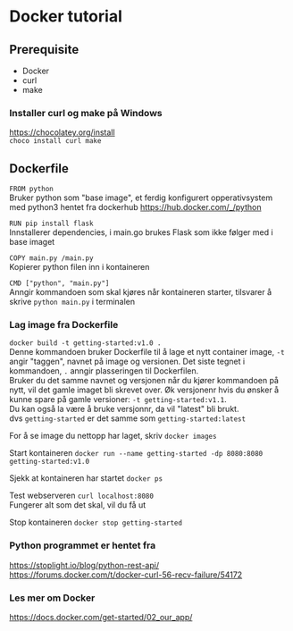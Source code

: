 # Docker tutorial

## Prerequisite
- Docker
- curl
- make

### Installer curl og make på Windows
https://chocolatey.org/install  
``choco install curl make``

## Dockerfile
``FROM python``  
Bruker python som "base image", et ferdig konfigurert opperativsystem med python3 hentet fra dockerhub
https://hub.docker.com/_/python  

``RUN pip install flask``  
Innstallerer dependencies, i main.go brukes Flask som ikke følger med i base imaget

``COPY main.py /main.py``  
Kopierer python filen inn i kontaineren

``CMD ["python", "main.py"]``  
Anngir kommandoen som skal kjøres når kontaineren starter, tilsvarer å skrive `python main.py` i terminalen

### Lag image fra Dockerfile
``docker build -t getting-started:v1.0 .``  
Denne kommandoen bruker Dockerfile til å lage et nytt container image, `-t` angir "taggen", navnet på image og versionen. Det siste tegnet i kommandoen, `.` anngir plasseringen til Dockerfilen.  
Bruker du det samme navnet og versjonen når du kjører kommandoen på nytt, vil det gamle imaget bli skrevet over. Øk versjonenr hvis du ønsker å kunne spare på gamle versioner: `-t getting-started:v1.1`.  
Du kan også la være å bruke versjonnr, da vil "latest" bli brukt.  
dvs `getting-started` er det samme som `getting-started:latest`

For å se image du nettopp har laget, skriv ``docker images``  

Start kontaineren ``docker run --name getting-started -dp 8080:8080 getting-started:v1.0``  

Sjekk at kontaineren har startet ``docker ps``

Test webserveren ``curl localhost:8080``  
Fungerer alt som det skal, vil du få ut

Stop kontaineren ``docker stop getting-started``

### Python programmet er hentet fra
https://stoplight.io/blog/python-rest-api/  
https://forums.docker.com/t/docker-curl-56-recv-failure/54172

### Les mer om Docker
https://docs.docker.com/get-started/02_our_app/